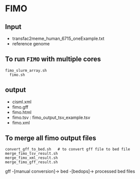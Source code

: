 # FIMO
## Input
- transfac2meme_human_6715_oneExample.txt
- reference genome

## To run `FIMO` with multiple cores
```
fimo_slurm_array.sh
  fimo.sh
```

## output
- cisml.xml
- fimo.gff
- fimo.html
- fimo.tsv : fimo_output_tsv_example.tsv
- fimo.xml

## To merge all fimo output files
```
convert_gff_to_bed.sh   # to convert gff file to bed file
merge_fimo_tsv_result.sh
merge_fimo_xml_result.sh
merge_fimo_gff_result.sh
```
gff -[manual conversion]-> bed  -[bedops]-> processed bed files
